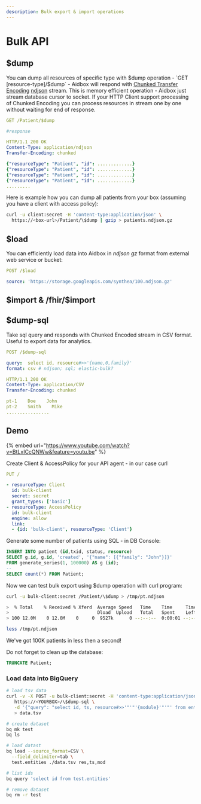 ```yaml
---
description: Bulk export & import operations
---
```


# Bulk API

## $dump 

You can dump all resources of specific type with $dump operation - `GET [resource-type]/$dump` - Aidbox will respond with [Chunked Transfer Encoding](https://en.wikipedia.org/wiki/Chunked_transfer_encoding) [ndjson](http://ndjson.org/) stream. This is memory efficient operation - Aidbox just stream database cursor to socket. If your HTTP Client support processing of Chunked Encoding  you can process resources in stream one by one without waiting for end of response.

```yaml
GET /Patient/$dump

#response

HTTP/1.1 200 OK
Content-Type: application/ndjson
Transfer-Encoding: chunked

{"resourceType": "Patient", "id": .............}
{"resourceType": "Patient", "id": .............}
{"resourceType": "Patient", "id": .............}
{"resourceType": "Patient", "id": .............}
.........
```

Here is example how you can dump all patients from your box \(assuming you have a client with access policy\):

```bash
curl -u client:secret -H 'content-type:application/json' \
  https://<box-url>/Patient/\$dump | gzip > patients.ndjson.gz
```

## $load

You can efficiently load data into Aidbox  in _ndjson_ _gz_ format from external web service or bucket:

```yaml
POST /$load

source: 'https://storage.googleapis.com/synthea/100.ndjson.gz'
```

## $import & /fhir/$import



## $dump-sql

Take sql query and responds with Chunked Encoded stream in CSV format. Useful to export data for analytics.

```yaml
POST /$dump-sql

query:  select id, resource#>>'{name,0,family}'
format: csv # ndjson; sql; elastic-bulk?

HTTP/1.1 200 OK
Content-Type: application/CSV
Transfer-Encoding: chunked

pt-1    Doe    John
pt-2    Smith    Mike
................
```

## Demo

{% embed url="https://www.youtube.com/watch?v=BtLxICcQNWw&feature=youtu.be" %}



Create Client & AccessPolicy for your API agent - in our case curl

```yaml
PUT /

- resourceType: Client
  id: bulk-client
  secret: secret
  grant_types: ['basic']
- resourceType: AccessPolicy
  id: bulk-client
  engine: allow
  link:
  - {id: 'bulk-client', resourceType: 'Client'}
```

Generate some number of patients using SQL - in DB Console:

```sql
INSERT INTO patient (id,txid, status, resource) 
SELECT g.id, g.id, 'created', '{"name": [{"family": "John"}]}' 
FROM generate_series(1, 100000) AS g (id);
--
SELECT count(*) FROM Patient;
```

Now we can test bulk export using $dump operation with curl program:

```bash
curl -u bulk-client:secret /Patient/\$dump > /tmp/pt.ndjson

>  % Total    % Received % Xferd  Average Speed   Time    Time     Time  Current
>                                 Dload  Upload   Total   Spent    Left  Speed
> 100 12.0M    0 12.0M    0     0  9527k      0 --:--:--  0:00:01 --:--:-- 9523k

less /tmp/pt.ndjson
```

We've got 100K  patients in less then a second!

Do not forget to clean up the database:

```sql
TRUNCATE Patient;
```

### Load data into BigQuery

```bash
# load tsv data
curl -v -X POST -u bulk-client:secret -H 'content-type:application/json' \
   https://<YOURBOX>/\$dump-sql \
   -d '{"query": "select id, ts, resource#>>'"'"'{module}'"'"' from entity"}' \
   > data.tsv

# create dataset
bq mk test
bq ls

# load datast
bq load --source_format=CSV \
  --field_delimiter=tab \
  test.entities ./data.tsv res,ts,mod

# list ids
bq query 'select id from test.entities'

# remove dataset
bq rm -r test
```

